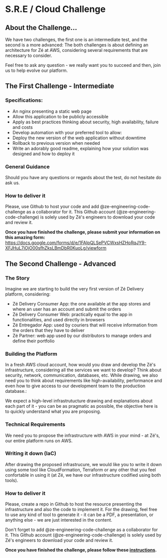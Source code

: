 # S.R.E / Cloud Challenge

## About the Challenge... 

We have two challenges, the first one is an intermediate test, and the second is a more advanced: The both challenges is about defining an architecture for Zé at AWS, considering several requirements that are necessary to consider.

Feel free to ask any question - we really want you to succeed and then, join us to help evolve our platform.

## The First Challenge - Intermediate

### Specifications: 

- An nginx presenting a static web page
- Allow this application to be publicly accessible
- Apply as best practices thinking about security, high availability, failure and costs
- Develop automation with your preferred tool to allow:
- Deploy the new version of the web application without downtime
- Rollback to previous version when needed
- Write an adorably good readme, explaining how your solution was designed and how to deploy it


### General Guidance

Should you have any questions or regards about the test, do not hesitate do ask us.

### How to deliver it

Please, use Github to host your code and add @ze-engineering-code-challenge as a collaborator for it. This Github account (@ze-engineering-code-challenge) is solely used by Zé's engineers to download your code and review it.

**Once you have finished the challenge, please submit your information on this amazing form:**
  https://docs.google.com/forms/d/e/1FAIpQLSePVCWxsHZHoRqJY9-XFJHuL7iOjO00sfhZksLBmDbR0KuoLg/viewform

## The Second Challenge - Advanced

### The Story

Imagine we are starting to build the very first version of Zé Delivery platform, considering:

- Zé Delivery Consumer App: the one available at the app stores and where an user has an account and submit the orders 
- Zé Delivery Consumer Web: practically equal to the app in functionalities, and used directly in browsers
- Zé Entregador App: used by couriers that will receive information from the orders that they have to deliver
- Zé Partner: web app used by our distributors to manage orders and define their portfolio

### Building the Platform

In a fresh AWS cloud account, how would you draw and develop the Zé's infrastructure, considering all the services we want to develop? Think about security, network, communication, databases, etc. While drawing, we also need you to think about requirements like high-availability, performance and even how to give access to our development team to the production database.: 

We expect a high-level infrastrutucture drawing and explanations about each part of it - you can be as pragmatic as possible, the objective here is to quickly understand what you are proposing.

### Technical Requirements

We need you to propose the infrastructure with AWS in your mind - at Zé's, our entire platform runs on AWS.

### Writing it down (IaC)

After drawing the proposed infrastrucure, we would like you to write it down using some tool like CloudFormation, Terraform or any other that you feel confortable in using it (at Zé, we have our infrastructure codified using both tools).

### How to deliver it

Please, create a repo in Github to host the resource presenting the infrastructure and also the code to implement it. For the drawing, feel free to use any kind of tool to generate it - it can be a PDF, a presentation, or anything else - we are just interested in the content.

Don't forget to add @ze-engineering-code-challenge as a collaborator for it. This Github account (@ze-engineering-code-challenge) is solely used by Zé's engineers to download your code and review it. 

**Once you have finished the challenge, please follow these [instructions](https://github.com/ZXVentures/ze-code-challenges#how-to-deliver).**